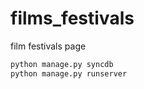 films_festivals
===============

film festivals page

``` sh
python manage.py syncdb
python manage.py runserver
```
